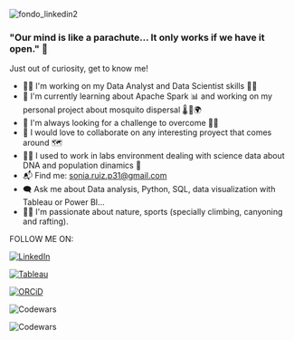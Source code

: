 ![fondo_linkedin2](https://github.com/solkiria/solkiria/assets/116632929/1089adfc-9f47-4b26-9010-51b94121504d)


### **"Our mind is like a parachute... It only works if we have it open."** 🧠

Just out of curiosity, get to know me!

- 🕵️‍♀️ I'm working on my Data Analyst and Data Scientist skills 👩‍💻
- 🌱 I'm currently learning about Apache Spark 📊 and working on my personal project about mosquito dispersal 🌡️ 🦟🌍  
- 🚀 I'm always looking for a challenge to overcome 🧗‍♀️
- 🤝 I would love to collaborate on any interesting proyect that comes around 🗺️
- 👩‍🔬 I used to work in labs environment dealing with science data about DNA and population dinamics 🧬
- 📬 Find me: sonia.ruiz.p31@gmail.com
- 🗨️ Ask me about Data analysis, Python, SQL, data visualization with Tableau or Power BI...
- 💜✨ I'm passionate about nature, sports (specially climbing, canyoning and rafting).

FOLLOW ME ON:

[![LinkedIn](![linkedin](https://github.com/solkiria/solkiria/assets/116632929/becad601-6708-44a3-8c3b-5deeb1ee9440)
)](https://www.linkedin.com/in/sonia-ruiz-perez/)

[![Tableau](![tableau](https://github.com/solkiria/solkiria/assets/116632929/d75a8dec-ce8a-4cba-9de1-081b99b0a623)
)](https://public.tableau.com/app/profile/solkiria)

[![ORCiD](![orcid-logos-idsm8-CZ4u](https://github.com/solkiria/solkiria/assets/116632929/8417f9af-1bcb-4d45-8a04-fb1ddfd99f89))]([https://public.tableau.com/app/profile/solkiria](https://orcid.org/0000-0001-9872-0193))


![Codewars](https://github.r2v.ch/codewars?user=solkiria&hide_clan=true&top_languages=true&stroke=%23b362ff&theme=gradient_midnight_puple)

![Codewars](https://www.codewars.com/users/solkiria/badges/large)

<!--
**solkiria/solkiria** is a ✨ _special_ ✨ repository because its `README.md` (this file) appears on your GitHub profile.

-->
